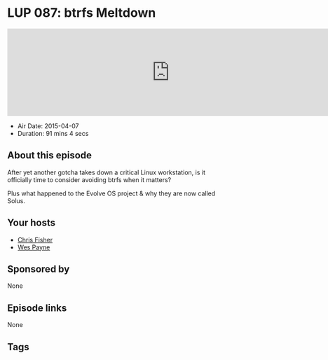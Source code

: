 # LUP 087: btrfs Meltdown

<iframe src="https://player.fireside.fm/v2/RUkczH-V+UpFkrCl3?theme=dark" width="740" height="200" frameborder="0" scrolling="no"></iframe>

* Air Date: 2015-04-07
* Duration: 91 mins 4 secs

## About this episode

After yet another gotcha takes down a critical Linux workstation, is it officially time to consider avoiding btrfs when it matters? 

Plus what happened to the Evolve OS project & why they are now called Solus.


## Your hosts
* [Chris Fisher](https://linuxunplugged.com/hosts/chrislas)
* [Wes Payne](https://linuxunplugged.com/hosts/wes)

## Sponsored by

None



## Episode links

None



## Tags

